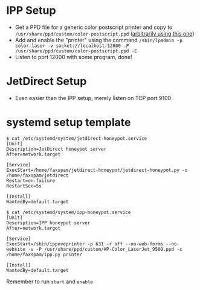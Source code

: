 # IPP Setup
* Get a PPD file for a generic color postscript printer and copy to `/usr/share/ppd/custom/color-postscript.ppd` ([arbitrarily using this one](https://www.openprinting.org/printer/Generic/Generic-PostScript_Printer))
* Add and enable the "printer" using the command `/sbin/lpadmin -p color-laser -v socket://localhost:12000 -P /usr/share/ppd/custom/color-postscript.ppd -E`
* Listen to port 12000 with some program, done!

# JetDirect Setup
* Even easier than the IPP setup, merely listen on TCP port 9100

# systemd setup template
```
$ cat /etc/systemd/system/jetdirect-honeypot.service
[Unit]
Description=JetDirect honeypot server
After=network.target

[Service]
ExecStart=/home/faxspam/jetdirect-honeypot/jetdirect-honeypot.py -o /home/faxspam/jetdirect
Restart=on-failure
RestartSec=5s

[Install]
WantedBy=default.target
```

```
$ cat /etc/systemd/system/ipp-honeypot.service
[Unit]
Description=IPP honeypot server
After=network.target

[Service]
ExecStart=/sbin/ippeveprinter -p 631 -r off --no-web-forms --no-website -v -P /usr/share/ppd/custom/HP-Color_LaserJet_9500.ppd -c /home/faxspam/ipp.py printer

[Install]
WantedBy=default.target
```

Remember to run `start` and `enable`
